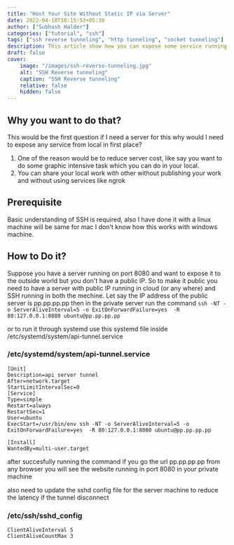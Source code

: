 ```yaml
---
title: "Host Your Site Without Static IP via Server"
date: 2022-04-18T10:15:53+05:30
author: ["Subhash Halder"]
categories: ["tutorial", "ssh"]
tags: ["ssh reverse tunneling", "http tunneling", "socket tunneling"]
description: This article show how you can expose some service running in your local machine to outside world without static IP via any public server. 
draft: false
cover:
    image: "/images/ssh-reverse-tunneling.jpg"
    alt: "SSH Reverse tunneling"
    caption: "SSH Reverse tunneling"
    relative: false 
    hidden: false 
---
```


## Why you want to do that?
This would be the first question if I need a server for this why would I need to expose any service from local in first place?
1. One of the reason would be to reduce server cost, like say you want to do some graphic intensive task which you can do in your local.
2. You can share your local work with other without publishing your work and without using services like ngrok

## Prerequisite
Basic understanding of SSH is required, also I have done it with a linux machine will be same for mac I don't know how this works with windows machine.

## How to Do it?
Suppose you have a server running on port 8080 and want to expose it to the outside world but you don't have a public IP.
So to make it public you need to have a server with public IP running in cloud (or any where) and SSH running in both the mechine.
Let say the IP address of the public server is pp.pp.pp.pp
then in the private server run the command ```ssh -NT -o ServerAliveInterval=5 -o ExitOnForwardFailure=yes  -R 80:127.0.0.1:8080 ubuntu@pp.pp.pp.pp```

or to run it through systemd use this systemd file inside /etc/systemd/system/api-tunnel.service

### /etc/systemd/system/api-tunnel.service
```
[Unit]
Description=api server tunnel
After=network.target
StartLimitIntervalSec=0
[Service]
Type=simple
Restart=always
RestartSec=1
User=ubuntu
ExecStart=/usr/bin/env ssh -NT -o ServerAliveInterval=5 -o ExitOnForwardFailure=yes  -R 80:127.0.0.1:8080 ubuntu@pp.pp.pp.pp

[Install]
WantedBy=multi-user.target
```

after succesfully running the command if you go the url pp.pp.pp.pp from any browser you will see the website running in port 8080 in your private machine

also need to update the sshd config file for the server machine to reduce the latency if the tunnel disconnect
### /etc/ssh/sshd_config
```
ClientAliveInterval 5
ClientAliveCountMax 3
```